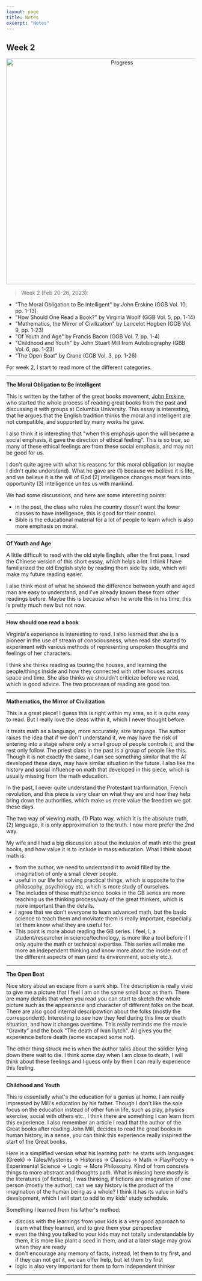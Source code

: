 ```yaml
---
layout: page
title: Notes
excerpt: "Notes"
---
```


## Week 2

<center><img src="https://github.com/qingkaikong/qingkaikong.github.io/raw/main/images/GGB_img/progress_week_2.jpg" alt="Progress" style="width: 600px;"/></center>

> Week 2 (Feb 20-26, 2023): 
* "The Moral Obligation to Be Intelligent" by John Erskine (GGB Vol. 10, pp. 1-13)    
* "How Should One Read a Book?" by Virginia Woolf (GGB Vol. 5, pp. 1-14)    
* "Mathematics, the Mirror of Civilization" by Lancelot Hogben (GGB Vol. 9, pp. 1-23)  
* "Of Youth and Age" by Francis Bacon (GGB Vol. 7, pp. 1-4)    
* "Childhood and Youth" by John Stuart Mill from Autobiography (GBB Vol. 6, pp. 1-23)    
* "The Open Boat" by Crane (GGB Vol. 3, pp. 1-26)    

For week 2, I start to read more of the different categories. 

---
**The Moral Obligation to Be Intelligent**

This is written by the father of the great books movement, [John Erskine](https://en.wikipedia.org/wiki/John_Erskine_(educator)), who started the whole process of reading great books from the past and discussing it with groups at Columbia University. This essay is interesting, that he argues that the English tradition thinks the moral and intelligent are not compatible, and supported by many works he gave. 

I also think it is interesting that "when this emphasis upon the will became a social emphasis, it gave the direction of ethical feeling". This is so true, so many of these ethical feelings are from these social emphasis, and may not be good for us. 

I don't quite agree with what his reasons for this moral obligation (or maybe I didn't quite understand). What he gave are (1) because we believe it is life, and we believe it is the will of God (2) intelligence changes most fears into opportunity (3) Intelligence unites us with mankind. 

We had some discussions, and here are some interesting points:
* in the past, the class who rules the country dosen't want the lower classes to have intelligence, this is good for their control.   
* Bible is the educational material for a lot of people to learn which is also more emphasis on moral. 

---

**Of Youth and Age**

A little difficult to read with the old style English, after the first pass, I read the Chinese version of this short essay, which helps a lot. I think I have familiarized the old English style by reading them side by side, which will make my future reading easier. 

I also think most of what he showed the difference between youth and aged man are easy to understand, and I've already known these from other readings before. Maybe this is because when he wrote this in his time, this is pretty much new but not now.  

---

**How should one read a book**

Virginia's experience is interesting to read. I also learned that she is a pioneer in the use of stream of consciousness, when read she started to experiment with various methods of representing unspoken thoughts and feelings of her characters. 

I think she thinks reading as touring the houses, and learning the people/things inside and how they connected with other houses across space and time. She also thinks we shouldn't criticize before we read, which is good advice. The two processes of reading are good too. 

---

**Mathematics, the Mirror of Civilization**

This is a great piece! I guess this is right within my area, so it is quite easy to read. But I really love the ideas within it, which I never thought before. 

It treats math as a language, more accurately, size language. The author raises the idea that if we don't understand it, we may have the risk of entering into a stage where only a small group of people controls it, and the rest only follow. The priest class in the past is a group of people like this. Though it is not exactly the same, I can see something similar that the AI developed these days, may have similar situation in the future. I also like the history and social influence on math that developed in this piece, which is usually missing from the math education. 

In the past, I never quite understand the Protestant tranformation, French revolution, and this piece is very clear on what they are and how they help bring down the authorities, which make us more value the freedom we got these days. 

The two way of viewing math, (1) Plato way, which it is the absolute truth, (2) language, it is only approximation to the truth. I now more prefer the 2nd way. 

My wife and I had a big discussion about the inclusion of math into the great books, and how value it is to include in mass education. What I think about math is:

* from the author, we need to understand it to avoid filled by the imagination of only a small clever people.   
* useful in our life for solving practical things, which is opposite to the philosophy, psychology etc, which is more study of ourselves. 
* The includes of these math/science books in the GB series are more teaching us the thinking process/way of the great thinkers, which is more important than the details. 
* I agree that we don't everyone to learn advanced math, but the basic science to teach them and movitate them is really important, especially let them know what they are useful for.   
* This point is more about reading the GB series. I feel, I, a student/researcher in science/technology, is more like a tool before if I only aquire the math or technical expertise. This series will make me more an independent thinking and know more about the inside-out of the different aspects of man (and its environment, society etc.). 

---

**The Open Boat**

Nice story about an escape from a sank ship. The description is really vivid to give me a picture that I feel I am on the same small boat as them. There are many details that when you read you can start to sketch the whole picture such as the appearance and character of different folks on the boat. There are also good internal descripowtion about the folks (mostly the correspondent). Interesting to see how they feel during this live or death situation, and how it changes overtime. This really reminds me the movie "Gravity" and the book "The death of Ivan Ilytch". All gives you the experience before death (some escaped some not). 

The other thing struck me is when the author talks about the soldier lying down there wait to die. I think some day when I am close to death, I will think about these feelings and I guess only by then I can really experience this feeling. 

---

**Childhood and Youth**

This is essentially what's the education for a genius at home. I am really impressed by Mill's education by his father. Though I don't like the sole focus on the education instead of other fun in life, such as play, physics exercise, social with others etc., I think there are something I can learn from this experience. I also remember an article I read that the author of the Great books after reading John Mill, decides to read the great books in human history, in a sense, you can think this experience really inspired the start of the Great books. 

Here is a simplified version what his learning path: he starts with languages (Greek) -> Tales/Mysteries -> Histories -> Classics -> Math -> Play/Poetry -> Experimental Science -> Logic -> More Philosophy. Kind of from concrete things to more abstract and thoughts path. What is missing here mostly is the literatures (of fictions), I was thinking, if fictions are imagination of one person (mostly the author), can we say history is the product of the imagination of the human being as a whole? I think it has its value in kid's development, which I will start to add to my kids' study schedule. 

Something I learned from his father's method:

* discuss with the learnings from your kids is a very good approach to learn what they learned, and to give them your perspective    
* even the thing you talked to your kids may not totally understandable by them, it is more like plant a seed in them, and at a later stage may grow when they are ready    
* don't encourage any memory of facts, instead, let them to try first, and if they can not get it, we can offer help, but let them try first  
* logic is also very important for them to form independent thinker 

---